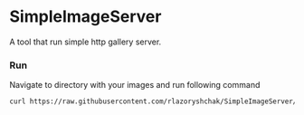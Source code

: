 # SimpleImageServer

A tool that run simple http gallery server.

### Run
Navigate to directory with your images and run following command
```sh
curl https://raw.githubusercontent.com/rlazoryshchak/SimpleImageServer/master/SimpleImageServer.py|python
```
